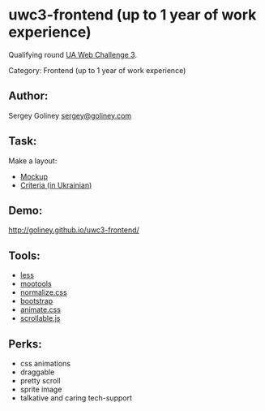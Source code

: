 uwc3-frontend (up to 1 year of work experience)
===============================================

Qualifying round [UA Web Challenge 3](http://iii.uwc.org.ua/).

Category: Frontend (up to 1 year of work experience)


Author:
-------

Sergey Goliney
sergey@goliney.com


Task:
-----

Make a layout:
+ [Mockup](https://github.com/goliney/uwc3-frontend/blob/master/widget.png)
+ [Criteria (in Ukrainian)](https://github.com/goliney/uwc3-frontend/raw/master/task_frontend.doc)

Demo:
-----
http://goliney.github.io/uwc3-frontend/


Tools:
------

+ [less](http://lesscss.org/)
+ [mootools](http://mootools.net/)
+ [normalize.css](http://necolas.github.com/normalize.css/)
+ [bootstrap](http://twitter.github.com/bootstrap/)
+ [animate.css](http://daneden.me/animate/)
+ [scrollable.js](http://mootools.net/forge/p/scrollable)


Perks:
------

+ css animations
+ draggable
+ pretty scroll
+ sprite image
+ talkative and caring tech-support